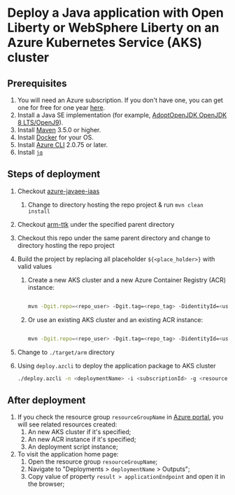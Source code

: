 # Deploy a Java application with Open Liberty or WebSphere Liberty on an Azure Kubernetes Service (AKS) cluster

## Prerequisites

1. You will need an Azure subscription. If you don't have one, you can get one for free for one year [here](https://azure.microsoft.com/free).
1. Install a Java SE implementation (for example, [AdoptOpenJDK OpenJDK 8 LTS/OpenJ9](https://adoptopenjdk.net/?variant=openjdk8&jvmVariant=openj9)).
1. Install [Maven](https://maven.apache.org/download.cgi) 3.5.0 or higher.
1. Install [Docker](https://docs.docker.com/get-docker/) for your OS.
1. Install [Azure CLI](https://docs.microsoft.com/cli/azure/install-azure-cli?view=azure-cli-latest&preserve-view=true) 2.0.75 or later.
1. Install [`jq`](https://stedolan.github.io/jq/download/)

## Steps of deployment

1. Checkout [azure-javaee-iaas](https://github.com/Azure/azure-javaee-iaas)
   1. Change to directory hosting the repo project & run `mvn clean install`
1. Checkout [arm-ttk](https://github.com/Azure/arm-ttk) under the specified parent directory
1. Checkout this repo under the same parent directory and change to directory hosting the repo project
1. Build the project by replacing all placeholder `${<place_holder>}` with valid values
   1. Create a new AKS cluster and a new Azure Container Registry (ACR) instance:

      ```bash

      mvn -Dgit.repo=<repo_user> -Dgit.tag=<repo_tag> -DidentityId=<user-assigned-managed-identity-id> -DcreateAKSCluster=true -DcreateACR=true -DuploadAppPackage=<true or false> -DuseOpenLibertyImage=<true or false> -DuseJava8=<true or false> -DappReplicas=<number of replicas> -Dtest.args="-Test All" -Ptemplate-validation-tests clean install
      ```

   1. Or use an existing AKS cluster and an existing ACR instance:

      ```bash

      mvn -Dgit.repo=<repo_user> -Dgit.tag=<repo_tag> -DidentityId=<user-assigned-managed-identity-id> -DcreateAKSCluster=false -DaksClusterName=<aks-cluster-name> -DaksClusterRGName=<cluster-group-name> -DcreateACR=false -DacrName=<acr-instance-name> -DuploadAppPackage=<true or false> -DuseOpenLibertyImage=<true or false> -DuseJava8=<true or false> -DappReplicas=<number of replicas> -Dtest.args="-Test All" -Ptemplate-validation-tests clean install
      ```

1. Change to `./target/arm` directory
1. Using `deploy.azcli` to deploy the application package to AKS cluster

   ```bash
   ./deploy.azcli -n <deploymentName> -i <subscriptionId> -g <resourceGroupName> -l <resourceGroupLocation> -f <application-package-path> 
   ```

## After deployment

1. If you check the resource group `resourceGroupName` in [Azure portal](https://portal.azure.com/), you will see related resources created:
   1. An new AKS cluster if it's specified;
   1. An new ACR instance if it's specified;
   1. An deployment script instance;
1. To visit the application home page:
   1. Open the resource group `resourceGroupName`;
   1. Navigate to "Deployments > `deploymentName` > Outputs";
   1. Copy value of property `result > applicationEndpoint` and open it in the browser;
